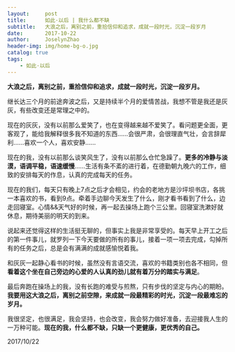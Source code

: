 ```yaml
---
layout:     post
title:      如此·以后 | 我什么都不缺
subtitle:   大浪之后，离别之前，重拾信仰和追求，成就一段时光，沉淀一段岁月
date:       2017-10-22
author:     JoselynZhao
header-img: img/home-bg-o.jpg
catalog: true
tags:
    - 如此·以后
---
```


**大浪之后，离别之前，重拾信仰和追求，成就一段时光，沉淀一段岁月。**

继长达三个月的前途奔波之后，又是持续半个月的爱情苦战，我想不管是我还是灰灰，有些改变还是常理之中的。

现在的灰灰，没有以前那么爱笑了，也在变得越来越不爱笑了。看问题更全面，更客观了，能给我解释很多我不知道的东西……会很严肃，会很理直气壮，会言辞犀利……喜欢一个人，喜欢安静……

现在的我，没有以前那么谈笑风生了，没有以前那么仓忙急躁了。**更多的冷静与淡漠，语调平稳，语速缓慢**……生活有条不紊的进行着，在德勤朝九晚六的工作，细致的安排每天的作息，认真的完成每天的任务。

现在的我们，每天只有晚上7点之后才会相见，约会的老地方是沙坪坝书店，各挑一本喜欢的书，看到9点。牵着手边聊今天发生了什么，刚才看书看到了什么，边走回寝室。心情&&天气好的时候，再一起去操场上跑个三公里。回寝室洗漱好就休息，期待美丽的明天的到来。

说起来还觉得这样的生活挺无聊的，但事实上我是非常享受的。每天早上开工之后的第一件事儿，就罗列一下今天要做的所有的事儿，接着一项一项去完成，勾掉所有的任务之后，总是会有满满的成就感愉悦着我。

和灰灰一起静心看书的时候，虽然没有言语交流，喜欢的书籍类别也各不相同，但**看着这个坐在自己旁边的心爱的人认真的劲儿就有着万分的踏实与满足**。

最后奔跑在操场上的我，没有长跑的难受与煎熬，只有步伐的坚定与内心的期盼。**我要用这大浪之后，离别之前空隙，来成就一段最精彩的时光，沉淀一段最难忘的岁月。**

我很坚定，也很满足，我会坚持，也会改变，我会努力做好准备，去迎接我人生的一万种可能。**现在的我，什么都不缺，只缺一个更健康，更优秀的自己。**
	
2017/10/22

